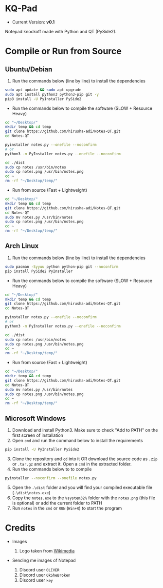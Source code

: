 # KQ-Pad

- Current Version: **v0.1**

Notepad knockoff made with Python and QT (PySide2).

# Compile or Run from Source

## Ubuntu/Debian

1. Run the commands below (line by line) to install the dependencies

```bash
sudo apt update && sudo apt upgrade
sudo apt install python3 python3-pip git -y
pip3 install -U PyInstaller PySide2
```

- Run the commands below to compile the software (SLOW + Resource Heavy)

```bash
cd "~/Desktop/"
mkdir temp && cd temp
git clone https://github.com/hirusha-adi/Notes-QT.git
cd Notes-QT

pyinstaller notes.py --onefile --noconfirm
# or
python3 -m PyInstaller notes.py --onefile --noconfirm

cd ./dist
sudo cp notes /usr/bin/notes
sudo cp notes.png /usr/bin/notes.png
cd ~
rm -rf "~/Desktop/temp/"
```

- Run from source (Fast + Lightweight)

```bash
cd "~/Desktop/"
mkdir temp && cd temp
git clone https://github.com/hirusha-adi/Notes-QT.git
cd Notes-QT
sudo mv notes.py /usr/bin/notes
sudo cp notes.png /usr/bin/notes.png
cd ~
rm -rf "~/Desktop/temp/"
```

## Arch Linux

1. Run the commands below (line by line) to install the dependencies

```bash
sudo pacman -Syyuu python python-pip git --noconfirm
pip install PySide2 PyInstaller
```

- Run the commands below to compile the software (SLOW + Resource Heavy)

```bash
cd "~/Desktop/"
mkdir temp && cd temp
git clone https://github.com/hirusha-adi/Notes-QT.git
cd Notes-QT

pyinstaller notes.py --onefile --noconfirm
# or
python3 -m PyInstaller notes.py --onefile --noconfirm

cd ./dist
sudo cp notes /usr/bin/notes
sudo cp notes.png /usr/bin/notes.png
cd ~
rm -rf "~/Desktop/temp/"
```

- Run from source (Fast + Lightweight)

```bash
cd "~/Desktop/"
mkdir temp && cd temp
git clone https://github.com/hirusha-adi/Notes-QT.git
cd Notes-QT
sudo mv notes.py /usr/bin/notes
sudo cp notes.png /usr/bin/notes.png
cd ~
rm -rf "~/Desktop/temp/"
```

## Microsoft Windows

1. Download and install Python3. Make sure to check "Add to PATH" on the first screen of installation
2. Open `cmd` and run the command below to install the requirements

```bash
pip install -U PyInstaller PySide2
```

3. Clone the repository and `cd` into it OR download the source code as `.zip` or `.tar.gz` and extract it. Open a `cmd` in the extracted folder.
4. Run the commands below to to compile

```bash
pyinstaller --noconfirm --onefile notes.py
```

5. Open the `.\dist` folder and you will find your compiled executable file (`.\dist\notes.exe`)
6. Copy the `notes.exe` to the `%system32%` folder with the `notes.png` (this file is optional) or add the current folder to PATH
7. Run `notes` in the `cmd` or `RUN` (`Win+R`) to start the program

# Credits

- Images

  1. Logo taken from [Wikimedia](https://upload.wikimedia.org/wikipedia/commons/thumb/7/71/Notepad_icon.svg/768px-Notepad_icon.svg.png)

- Sending me images of Notepad
  1. Discord user `OLIVER`
  2. Discord user `OkSheBroken`
  3. Discord user `key`

